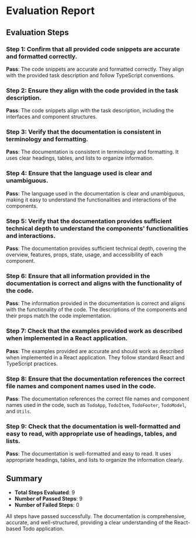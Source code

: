 # Evaluation Report

## Evaluation Steps

### Step 1: Confirm that all provided code snippets are accurate and formatted correctly.
**Pass**: The code snippets are accurate and formatted correctly. They align with the provided task description and follow TypeScript conventions.

### Step 2: Ensure they align with the code provided in the task description.
**Pass**: The code snippets align with the task description, including the interfaces and component structures.

### Step 3: Verify that the documentation is consistent in terminology and formatting.
**Pass**: The documentation is consistent in terminology and formatting. It uses clear headings, tables, and lists to organize information.

### Step 4: Ensure that the language used is clear and unambiguous.
**Pass**: The language used in the documentation is clear and unambiguous, making it easy to understand the functionalities and interactions of the components.

### Step 5: Verify that the documentation provides sufficient technical depth to understand the components' functionalities and interactions.
**Pass**: The documentation provides sufficient technical depth, covering the overview, features, props, state, usage, and accessibility of each component.

### Step 6: Ensure that all information provided in the documentation is correct and aligns with the functionality of the code.
**Pass**: The information provided in the documentation is correct and aligns with the functionality of the code. The descriptions of the components and their props match the code implementation.

### Step 7: Check that the examples provided work as described when implemented in a React application.
**Pass**: The examples provided are accurate and should work as described when implemented in a React application. They follow standard React and TypeScript practices.

### Step 8: Ensure that the documentation references the correct file names and component names used in the code.
**Pass**: The documentation references the correct file names and component names used in the code, such as `TodoApp`, `TodoItem`, `TodoFooter`, `TodoModel`, and `Utils`.

### Step 9: Check that the documentation is well-formatted and easy to read, with appropriate use of headings, tables, and lists.
**Pass**: The documentation is well-formatted and easy to read. It uses appropriate headings, tables, and lists to organize the information clearly.

## Summary

- **Total Steps Evaluated**: 9
- **Number of Passed Steps**: 9
- **Number of Failed Steps**: 0

All steps have passed successfully. The documentation is comprehensive, accurate, and well-structured, providing a clear understanding of the React-based Todo application.